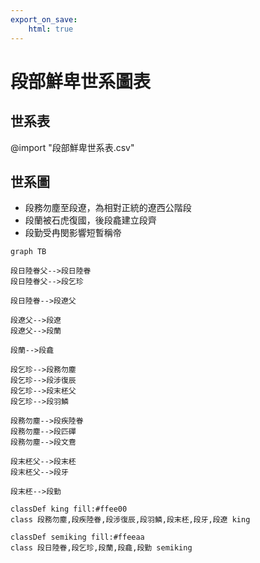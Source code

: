 ```yaml
---
export_on_save:
    html: true
---
```


# 段部鮮卑世系圖表

## 世系表

@import "段部鮮卑世系表.csv"

## 世系圖

- 段務勿塵至段遼，為相對正統的遼西公階段
- 段蘭被石虎復國，後段龕建立段齊
- 段勤受冉閔影響短暫稱帝

```mermaid
graph TB

段日陸眷父-->段日陸眷
段日陸眷父-->段乞珍

段日陸眷-->段遼父

段遼父-->段遼
段遼父-->段蘭

段蘭-->段龕

段乞珍-->段務勿塵
段乞珍-->段涉復辰
段乞珍-->段末柸父
段乞珍-->段羽鱗

段務勿塵-->段疾陸眷
段務勿塵-->段匹磾
段務勿塵-->段文鴦

段末柸父-->段末柸
段末柸父-->段牙

段末柸-->段勤

classDef king fill:#ffee00
class 段務勿塵,段疾陸眷,段涉復辰,段羽鱗,段末柸,段牙,段遼 king

classDef semiking fill:#ffeeaa
class 段日陸眷,段乞珍,段蘭,段龕,段勤 semiking
```